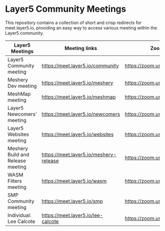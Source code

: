 # Layer5 Community Meetings

This repository contains a collection of short and crisp redirects for meet.layer5.io, providing an easy way to access various meeting within the Layer5 community.


| Layer5 Meetings                   | Meeting links                          | Zoom links                    |
| --------------------------------- | -------------------------------------- | ----------------------------- |
| Layer5 Community meeting          | https://meet.layer5.io/community       | https://zoom.us/j/92211493668 |
| Meshery Dev meeting               | https://meet.layer5.io/meshery         | https://zoom.us/j/94500620644 |
| MeshMap meeting                   | https://meet.layer5.io/meshmap         | https://zoom.us/s/96203889603 |
| Layer5 Newcomers' meeting         | https://meet.layer5.io/newcomers       | https://zoom.us/j/95863370241 |
| Layer5 Websites meeting           | https://meet.layer5.io/websites        | https://zoom.us/s/96393160667 |
| Meshery Build and Release meeting | https://meet.layer5.io/meshery-release | https://zoom.us/j/95648229301 |
| WASM Filters meeting              | https://meet.layer5.io/wasm            | https://zoom.us/j/96726290619 |
| SMP Community meeting             | https://meet.layer5.io/smp             | https://zoom.us/j/95676952262 |
| Individual: Lee Calcote           | https://meet.layer5.io/lee-calcote     | https://zoom.us/j/7328601910  |
